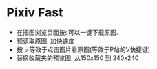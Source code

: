 Pixiv Fast
==========
- 在插图浏览页面按`s`可以一键下载原图.  
- 预读取原图, 加快速度  
- 按 `p` 等效于点击图片看原图(等效于P站的V快捷键)  
- 替换收藏夹的预览图, 从150x150 到 240x240




